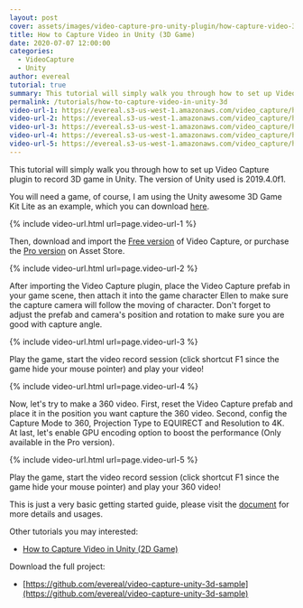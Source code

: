 ```yaml
---
layout: post
cover: assets/images/video-capture-pro-unity-plugin/how-capture-video-3d.png
title: How to Capture Video in Unity (3D Game)
date: 2020-07-07 12:00:00
categories:
  - VideoCapture
  - Unity
author: evereal
tutorial: true
summary: This tutorial will simply walk you through how to set up Video Capture plugin to record a 3D game in Unity.
permalink: /tutorials/how-to-capture-video-in-unity-3d
video-url-1: https://evereal.s3-us-west-1.amazonaws.com/video_capture/how_capture_video_3d/1
video-url-2: https://evereal.s3-us-west-1.amazonaws.com/video_capture/how_capture_video_3d/2
video-url-3: https://evereal.s3-us-west-1.amazonaws.com/video_capture/how_capture_video_3d/3
video-url-4: https://evereal.s3-us-west-1.amazonaws.com/video_capture/how_capture_video_3d/4
video-url-5: https://evereal.s3-us-west-1.amazonaws.com/video_capture/how_capture_video_3d/5
---
```


This tutorial will simply walk you through how to set up Video Capture plugin to record 3D game in Unity. The version of Unity used is 2019.4.0f1.

You will need a game, of course, I am using the Unity awesome 3D Game Kit Lite as an example, which you can download <a href="https://assetstore.unity.com/packages/templates/tutorials/3d-game-kit-lite-135162?aid=1100l9ebS" target="_blank">here</a>.

{% include video-url.html url=page.video-url-1 %}

Then, download and import the [Free version](https://evereal.s3-us-west-1.amazonaws.com/video_capture/VideoCaptureTrial_Latest.unitypackage) of Video Capture, or purchase the <a href="https://assetstore.unity.com/packages/slug/155663?aid=1100l9ebS">Pro version</a> on Asset Store.

{% include video-url.html url=page.video-url-2 %}

After importing the Video Capture plugin, place the Video Capture prefab in your game scene, then attach it into the game character Ellen to make sure the capture camera will follow the moving of character. Don't forget to adjust the prefab and camera's position and rotation to make sure you are good with capture angle.

{% include video-url.html url=page.video-url-3 %}

Play the game, start the video record session (click shortcut F1 since the game hide your mouse pointer) and play your video!

{% include video-url.html url=page.video-url-4 %}

Now, let's try to make a 360 video. First, reset the Video Capture prefab and place it in the position you want capture the 360 video. Second, config the Capture Mode to 360, Projection Type to EQUIRECT and Resolution to 4K. At last, let's enable GPU encoding option to boost the performance (Only available in the Pro version).

{% include video-url.html url=page.video-url-5 %}

Play the game, start the video record session (click shortcut F1 since the game hide your mouse pointer) and play your 360 video!

This is just a very basic getting started guide, please visit the <a href="/docs/video-capture-pro-unity-plugin/" target="_blank">document</a> for more details and usages.

Other tutorials you may interested:
* [How to Capture Video in Unity (2D Game)](/tutorials/how-to-capture-video-in-unity-2d)

Download the full project:
* [https://github.com/evereal/video-capture-unity-3d-sample](https://github.com/evereal/video-capture-unity-3d-sample)